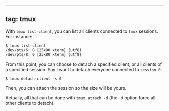 
---
tag: tmux
---

With `tmux list-client`, you can list all clients connected to `tmux` sessions. For instance:

```shell
$ tmux list-client
/dev/pts/6: 0 [25x80 xterm] (utf8)
/dev/pts/8: 0 [25x80 xterm] (utf8)
```

From this point, you can choose to detach a specified client, or all clients of a specified session. Say I want to detach everyone connected to `session 0`:

```shell
$ tmux detach-client -s 0
```

Then, you can attach the session so the size will be yours.

Actually, all that can be done with `tmux attach -d` (the -d option force all other clients to detach).